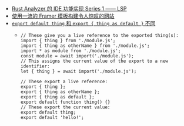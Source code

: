 - [Rust Analyzer 的 IDE 功能实现 Series 1 —— LSP](https://young-flash.github.io/2024/01/02/Rust%20Analyzer%20%E7%9A%84%20IDE%20%E5%8A%9F%E8%83%BD%E5%AE%9E%E7%8E%B0%20Series%201%20%E2%80%94%E2%80%94%20LSP/)
- [使用一流的 Framer 模板构建令人惊叹的网站](https://www.framer.com/templates/)
- [`export default thing` 和 `export { thing as default }` 不同](https://jakearchibald.com/2021/export-default-thing-vs-thing-as-default/)
	- ```
	  // These give you a live reference to the exported thing(s):
	  import { thing } from './module.js';
	  import { thing as otherName } from './module.js';
	  import * as module from './module.js';
	  const module = await import('./module.js');
	  // This assigns the current value of the export to a new identifier:
	  let { thing } = await import('./module.js');
	  
	  // These export a live reference:
	  export { thing };
	  export { thing as otherName };
	  export { thing as default };
	  export default function thing() {}
	  // These export the current value:
	  export default thing;
	  export default 'hello!';
	  ```